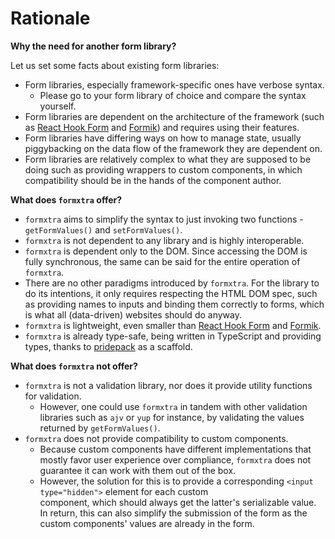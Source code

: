 # Rationale

**Why the need for another form library?**

Let us set some facts about existing form libraries:

* Form libraries, especially framework-specific ones have verbose syntax.
  * Please go to your form library of choice and compare the syntax yourself.
* Form libraries are dependent on the architecture of the framework (such as [React Hook Form](https://www.npmjs.com/package/react-hook-form) and [Formik](https://www.npmjs.com/package/formik)) and
  requires using their features.
* Form libraries have differing ways on how to manage state, usually piggybacking on the data flow of the framework they
  are dependent on.
* Form libraries are relatively complex to what they are supposed to be doing such as providing wrappers to custom
  components, in which compatibility should be in the hands of the component author.

**What does `formxtra` offer?**

* `formxtra` aims to simplify the syntax to just invoking two functions - `getFormValues()` and `setFormValues()`.
* `formxtra` is not dependent to any library and is highly interoperable.
* `formxtra` is dependent only to the DOM. Since accessing the DOM is fully synchronous, the same can be said for the
  entire operation of `formxtra`.
* There are no other paradigms introduced by `formxtra`. For the library to do its intentions, it only requires
  respecting the HTML DOM spec, such as providing names to inputs and binding them correctly to forms, which is what
  all (data-driven) websites should do anyway.
* `formxtra` is lightweight, even smaller than [React Hook Form](https://www.npmjs.com/package/react-hook-form) and [Formik](https://www.npmjs.com/package/formik).
* `formxtra` is already type-safe, being written in TypeScript and providing types, thanks to [pridepack](https://www.npmjs.com/package/pridepack) as a scaffold.

**What does `formxtra` not offer?**

* `formxtra` is not a validation library, nor does it provide utility functions for validation.
  * However, one could use `formxtra` in tandem with other validation libraries
    such as `ajv` or `yup` for instance, by validating the values returned by `getFormValues()`.
* `formxtra` does not provide compatibility to custom components.
  * Because custom components have different
    implementations that mostly favor user experience over compliance, `formxtra` does not guarantee it can work with them
    out of the box.
  * However, the solution for this is to provide a corresponding `<input type="hidden">` element for each custom\
    component, which should always get the latter's serializable value. In return, this can also simplify the submission
    of the form as the custom components' values are already in the form.
